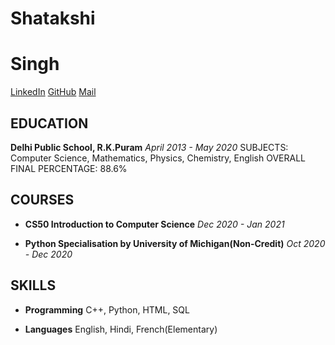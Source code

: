 # Shatakshi 
# Singh
[LinkedIn](https://www.linkedin.com/in/22shatakshi/)  [GitHub](https://github.com/22shatakshi)  [Mail](22shatakshi@gmail.com)

## EDUCATION

**Delhi Public School, R.K.Puram**
_April 2013 - May 2020_
SUBJECTS: Computer Science, Mathematics, Physics, Chemistry, English
OVERALL FINAL PERCENTAGE: 88.6%

## COURSES

- **CS50 Introduction to Computer Science**
_Dec 2020 - Jan 2021_

- **Python Specialisation by University of Michigan(Non-Credit)**
_Oct 2020 - Dec 2020_

## SKILLS

- **Programming**
C++, Python, HTML, SQL

- **Languages**
English, Hindi, French(Elementary)
